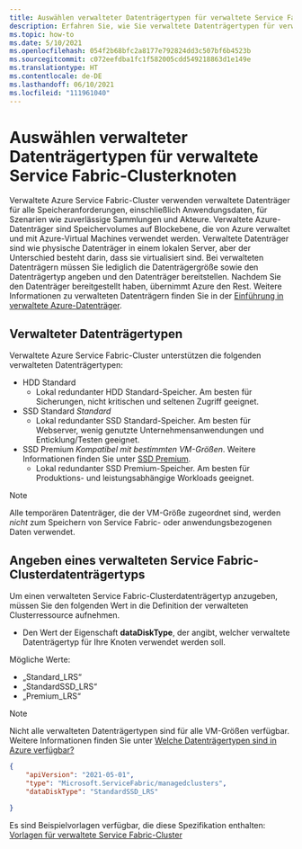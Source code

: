 ```yaml
---
title: Auswählen verwalteter Datenträgertypen für verwaltete Service Fabric-Clusterknoten
description: Erfahren Sie, wie Sie verwaltete Datenträgertypen für verwaltete Service Fabric-Clusterknoten auswählen und in einer ARM-Vorlage konfigurieren.
ms.topic: how-to
ms.date: 5/10/2021
ms.openlocfilehash: 054f2b68bfc2a8177e792824dd3c507bf6b4523b
ms.sourcegitcommit: c072eefdba1fc1f582005cdd549218863d1e149e
ms.translationtype: HT
ms.contentlocale: de-DE
ms.lasthandoff: 06/10/2021
ms.locfileid: "111961040"
---
```

# <a name="select-managed-disk-types-for-service-fabric-managed-cluster-nodes"></a>Auswählen verwalteter Datenträgertypen für verwaltete Service Fabric-Clusterknoten

Verwaltete Azure Service Fabric-Cluster verwenden verwaltete Datenträger für alle Speicheranforderungen, einschließlich Anwendungsdaten, für Szenarien wie zuverlässige Sammlungen und Akteure. Verwaltete Azure-Datenträger sind Speichervolumes auf Blockebene, die von Azure verwaltet und mit Azure-Virtual Machines verwendet werden. Verwaltete Datenträger sind wie physische Datenträger in einem lokalen Server, aber der Unterschied besteht darin, dass sie virtualisiert sind. Bei verwalteten Datenträgern müssen Sie lediglich die Datenträgergröße sowie den Datenträgertyp angeben und den Datenträger bereitstellen. Nachdem Sie den Datenträger bereitgestellt haben, übernimmt Azure den Rest. Weitere Informationen zu verwalteten Datenträgern finden Sie in der [Einführung in verwaltete Azure-Datenträger](../virtual-machines/managed-disks-overview.md).

## <a name="managed-disk-types"></a>Verwalteter Datenträgertypen

Verwaltete Azure Service Fabric-Cluster unterstützen die folgenden verwalteten Datenträgertypen:
* HDD Standard
    * Lokal redundanter HDD Standard-Speicher. Am besten für Sicherungen, nicht kritischen und seltenen Zugriff geeignet. 
* SSD Standard *Standard*
    * Lokal redundanter SSD Standard-Speicher. Am besten für Webserver, wenig genutzte Unternehmensanwendungen und Enticklung/Testen geeignet.
* SSD Premium *Kompatibel mit bestimmten VM-Größen*. Weitere Informationen finden Sie unter [SSD Premium](../virtual-machines/disks-types.md#premium-ssd).
    * Lokal redundanter SSD Premium-Speicher. Am besten für Produktions- und leistungsabhängige Workloads geeignet.

>[!NOTE]
> Alle temporären Datenträger, die der VM-Größe zugeordnet sind, werden *nicht* zum Speichern von Service Fabric- oder anwendungsbezogenen Daten verwendet.

## <a name="specifying-a-service-fabric-managed-cluster-disk-type"></a>Angeben eines verwalteten Service Fabric-Clusterdatenträgertyps

Um einen verwalteten Service Fabric-Clusterdatenträgertyp anzugeben, müssen Sie den folgenden Wert in die Definition der verwalteten Clusterressource aufnehmen.

* Den Wert der Eigenschaft **dataDiskType**, der angibt, welcher verwaltete Datenträgertyp für Ihre Knoten verwendet werden soll.

Mögliche Werte:
* „Standard_LRS“
* „StandardSSD_LRS“
* „Premium_LRS“
>[!NOTE]
> Nicht alle verwalteten Datenträgertypen sind für alle VM-Größen verfügbar. Weitere Informationen finden Sie unter [Welche Datenträgertypen sind in Azure verfügbar?](../virtual-machines/disks-types.md)

```json
{
    "apiVersion": "2021-05-01",
    "type": "Microsoft.ServiceFabric/managedclusters",
    "dataDiskType": "StandardSSD_LRS"
    
}
```

Es sind Beispielvorlagen verfügbar, die diese Spezifikation enthalten: [Vorlagen für verwaltete Service Fabric-Cluster](https://github.com/Azure-Samples/service-fabric-cluster-templates)